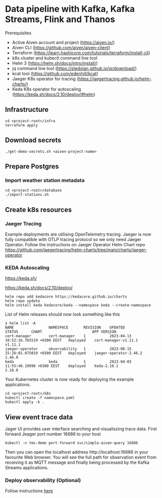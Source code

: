 # Data pipeline with Kafka, Kafka Streams, Flink and Thanos

Prerequisites
- Active Aiven account and project (https://aiven.io/)
- Aiven CLI (https://github.com/aiven/aiven-client)
- Terraform (https://learn.hashicorp.com/tutorials/terraform/install-cli)
- k8s cluster and kubectl command line tool
- Helm 3 (https://helm.sh/docs/intro/install/)
- jq command line tool (https://stedolan.github.io/jq/download/)
- kcat tool (https://github.com/edenhill/kcat)
- Jaeger K8s operator for tracing (https://jaegertracing.github.io/helm-charts/)
- Keda K8s operator for autoscaling (https://keda.sh/docs/2.10/deploy/#helm)


## Infrastructure
```
cd <project-root>/infra
terraform apply
````

## Download secrets
````
./get-demo-secrets.sh <aiven-project-name>
````

## Prepare Postgres

### Import weather station metadata
```
cd <project-root>/database
./import-stations.sh
```

## Create k8s resources

### Jaeger Tracing
Example deployments are utilising OpenTelemetry tracing. Jaeger is now fully compatible with OTLP tracing protocol so we only need Jaeger Operator.
Follow the instructions on Jaeger Operator Helm Chart repo https://github.com/jaegertracing/helm-charts/tree/main/charts/jaeger-operator



### KEDA Autoscaling
https://keda.sh/

https://keda.sh/docs/2.10/deploy/
```
helm repo add kedacore https://kedacore.github.io/charts
helm repo update
helm install keda kedacore/keda --namespace keda --create-namespace
```

List of Helm releases should now look something like this
```
❯ helm list -A
NAME               	NAMESPACE    	REVISION	UPDATED                              	STATUS  	CHART                      	APP VERSION
cert-manager       	cert-manager 	1       	2023-04-13 10:52:16.765519 +0300 EEST	deployed	cert-manager-v1.11.1       	v1.11.1
jaeger-operator    	observability	1       	2023-08-15 15:26:01.075019 +0300 EEST	deployed	jaeger-operator-2.46.2     	1.46.0
keda               	keda         	1       	2023-04-03 11:55:40.19998 +0300 EEST 	deployed	keda-2.10.1                	2.10.0
```

Your Kubernetes cluster is now ready for deploying the example applications.

```
cd <project-root>/k8s
kubectl create -f namespace.yaml
kubectl apply -k .
```

## View event trace data
Jager UI provides user interface searching and visualiszing trace data. First forward Jeager port number 16686 to your host
```
kubectl -n tms-demo port-forward svc/simple-aiven-query 16686
```
Then you can open the localhost address http://localhost:16686 in your favourite Web browser. You will see the full path for observation event from receiving it as MQTT message and finally being processed by the Kafka Streams applications.

### Deploy observability (Optional)
Follow instructions [here](observability/README.md)
